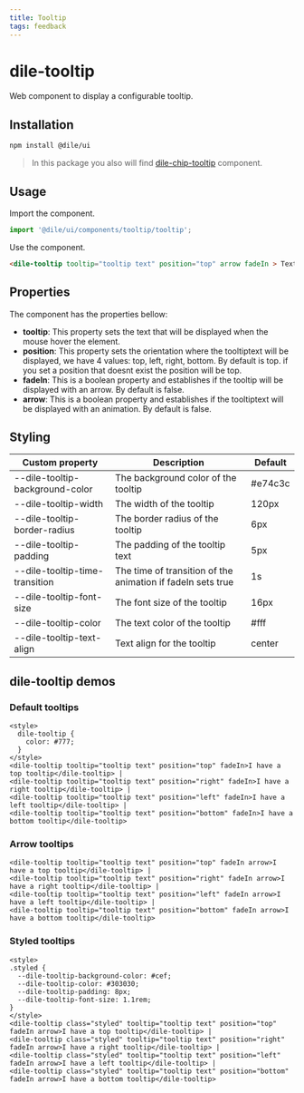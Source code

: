 ```yaml
---
title: Tooltip
tags: feedback
---
```


# dile-tooltip

Web component to display a configurable tooltip.


## Installation

```bash
npm install @dile/ui
```

> In this package you also will find [dile-chip-tooltip](/components/dile-chip-tooltip/) component.

## Usage

Import the component.

```javascript
import '@dile/ui/components/tooltip/tooltip';
```

Use the component.

```html
<dile-tooltip tooltip="tooltip text" position="top" arrow fadeIn > Text </dile-tooltip>
```

## Properties

The component has the properties bellow:

- **tooltip**: This property sets the text that will be displayed when the mouse hover the element.
- **position**: This property sets the orientation where the tooltiptext will be displayed, we have 4 values: top, left, right, bottom. By default is top. if you set
a position that doesnt exist the position will be top.
- **fadeIn**: This is a boolean property and establishes if the tooltip will be displayed with an arrow. By default is false.
- **arrow**: This is a boolean property and establishes if the tooltiptext will be displayed with an animation. By default is false.

## Styling

Custom property | Description | Default
----------------|-------------|---------
--dile-tooltip-background-color | The background color of the tooltip | #e74c3c
--dile-tooltip-width | The width of the tooltip | 120px
--dile-tooltip-border-radius | The border radius of the tooltip | 6px
--dile-tooltip-padding | The padding of the tooltip text | 5px
--dile-tooltip-time-transition | The time of transition of the animation if fadeIn sets true | 1s
--dile-tooltip-font-size | The font size of the tooltip | 16px
--dile-tooltip-color | The text color of the tooltip | #fff
--dile-tooltip-text-align | Text align for the tooltip | center

## dile-tooltip demos

### Default tooltips

```html:preview
<style>
  dile-tooltip {
    color: #777;
  }
</style>
<dile-tooltip tooltip="tooltip text" position="top" fadeIn>I have a top tooltip</dile-tooltip> | 
<dile-tooltip tooltip="tooltip text" position="right" fadeIn>I have a right tooltip</dile-tooltip> | 
<dile-tooltip tooltip="tooltip text" position="left" fadeIn>I have a left tooltip</dile-tooltip> | 
<dile-tooltip tooltip="tooltip text" position="bottom" fadeIn>I have a bottom tooltip</dile-tooltip> 
```

### Arrow tooltips

```html:preview
<dile-tooltip tooltip="tooltip text" position="top" fadeIn arrow>I have a top tooltip</dile-tooltip> | 
<dile-tooltip tooltip="tooltip text" position="right" fadeIn arrow>I have a right tooltip</dile-tooltip> | 
<dile-tooltip tooltip="tooltip text" position="left" fadeIn arrow>I have a left tooltip</dile-tooltip> | 
<dile-tooltip tooltip="tooltip text" position="bottom" fadeIn arrow>I have a bottom tooltip</dile-tooltip> 
```

### Styled tooltips

```html:preview
<style>
.styled {
  --dile-tooltip-background-color: #cef;
  --dile-tooltip-color: #303030;
  --dile-tooltip-padding: 8px;
  --dile-tooltip-font-size: 1.1rem;
}
</style>
<dile-tooltip class="styled" tooltip="tooltip text" position="top" fadeIn arrow>I have a top tooltip</dile-tooltip> | 
<dile-tooltip class="styled" tooltip="tooltip text" position="right" fadeIn arrow>I have a right tooltip</dile-tooltip> | 
<dile-tooltip class="styled" tooltip="tooltip text" position="left" fadeIn arrow>I have a left tooltip</dile-tooltip> | 
<dile-tooltip class="styled" tooltip="tooltip text" position="bottom" fadeIn arrow>I have a bottom tooltip</dile-tooltip> 
```